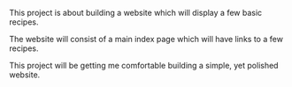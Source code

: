 This project is about building a website which will display a few basic recipes.

The website will consist of a main index page which will have links to a few recipes.

This project will be getting me comfortable building a simple, yet polished website.
